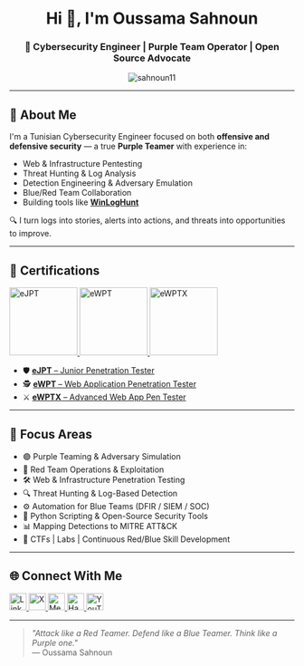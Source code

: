 <h1 align="center">Hi 👋, I'm Oussama Sahnoun</h1>
<h3 align="center">🔐 Cybersecurity Engineer | Purple Team Operator | Open Source Advocate</h3>

<p align="center">
  <img src="https://komarev.com/ghpvc/?username=sahnoun11&label=Profile%20views&color=0e75b6&style=flat" alt="sahnoun11" />
</p>

---

## 🧠 About Me

I'm a Tunisian Cybersecurity Engineer focused on both **offensive and defensive security** — a true **Purple Teamer** with experience in:

- Web & Infrastructure Pentesting  
- Threat Hunting & Log Analysis  
- Detection Engineering & Adversary Emulation  
- Blue/Red Team Collaboration  
- Building tools like [**WinLogHunt**](https://github.com/sahnoun11/WinLogHunt-V1.0)

🔍 I turn logs into stories, alerts into actions, and threats into opportunities to improve.

---

## 🏅 Certifications

<p>
  <a href="https://certs.ine.com/37b267e8-6444-44ae-bab0-ccfbdb72fcfb#acc.KpdVFC59" target="_blank">
    <img src="https://templates.images.credential.net/16947192901898719699151540862834.png" alt="eJPT" width="120"/>
  </a>
  <a href="https://certs.ine.com/e5109950-6ba6-4395-bed8-4e67e0b1e055#acc.n2k3ByVE" target="_blank">
    <img src="https://templates.images.credential.net/16947191873158488518373721742383.png" alt="eWPT" width="120"/>
  </a>
  <a href="https://certs.ine.com/0b34efb4-32cd-4990-b15b-80c744d55786#acc.bruIzhA8" target="_blank">
    <img src="https://templates.images.credential.net/16947191222671701758205992327842.png" alt="eWPTX" width="120"/>
  </a>
</p>

- 🛡️ [**eJPT** – Junior Penetration Tester](https://certs.ine.com/37b267e8-6444-44ae-bab0-ccfbdb72fcfb#acc.KpdVFC59)  
- 🕵️ [**eWPT** – Web Application Penetration Tester](https://certs.ine.com/e5109950-6ba6-4395-bed8-4e67e0b1e055#acc.n2k3ByVE)  
- ⚔️ [**eWPTX** – Advanced Web App Pen Tester](https://certs.ine.com/0b34efb4-32cd-4990-b15b-80c744d55786#acc.bruIzhA8)

---

## 🧭 Focus Areas

- 🟣 Purple Teaming & Adversary Simulation
- 🔴 Red Team Operations & Exploitation
- 🛠️ Web & Infrastructure Penetration Testing
- 🔍 Threat Hunting & Log-Based Detection 
- ⚙️ Automation for Blue Teams (DFIR / SIEM / SOC)
- 🧰 Python Scripting & Open-Source Security Tools
- 📊 Mapping Detections to MITRE ATT&CK
- 🧪 CTFs | Labs | Continuous Red/Blue Skill Development

---

## 🌐 Connect With Me

<p align="left">
  <a href="https://linkedin.com/in/oussama-sahnoun-0ba565131" target="_blank">
    <img src="https://raw.githubusercontent.com/rahuldkjain/github-profile-readme-generator/master/src/images/icons/Social/linked-in-alt.svg" alt="LinkedIn" width="30" height="30"/>
  </a>
  <a href="https://twitter.com/sahnounoussama5" target="_blank">
    <img src="https://cdn.jsdelivr.net/gh/devicons/devicon/icons/twitter/twitter-original.svg" alt="X" width="30" height="30"/>
  </a>
  <a href="https://medium.com/@sahnounoussama" target="_blank">
    <img src="https://raw.githubusercontent.com/rahuldkjain/github-profile-readme-generator/master/src/images/icons/Social/medium.svg" alt="Medium" width="30" height="30"/>
  </a>
  <a href="https://app.hackthebox.com/profile/63065" target="_blank">
    <img src="https://icons-for-free.com/iff/png/512/hackthebox-1330289840795787516.png" alt="Hack The Box" width="30" height="30"/>
  </a>
  <a href="https://www.youtube.com/c/sahnoun111" target="_blank">
    <img src="https://raw.githubusercontent.com/rahuldkjain/github-profile-readme-generator/master/src/images/icons/Social/youtube.svg" alt="YouTube" width="30" height="30"/>
  </a>
</p>

---

> _"Attack like a Red Teamer. Defend like a Blue Teamer. Think like a Purple one."_  
> — Oussama Sahnoun

